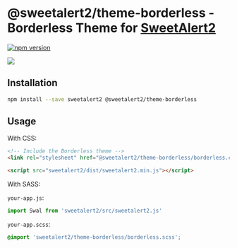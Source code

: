 # @sweetalert2/theme-borderless - Borderless Theme for [SweetAlert2](https://github.com/sweetalert2/sweetalert2)

[![npm version](https://img.shields.io/npm/v/@sweetalert2/theme-borderless.svg)](https://www.npmjs.com/package/@sweetalert2/theme-borderless)

![](https://sweetalert2.github.io/images/themes-borderless.png)

Installation
------------

```sh
npm install --save sweetalert2 @sweetalert2/theme-borderless
```

Usage
-----

With CSS:

```html
<!-- Include the Borderless theme -->
<link rel="stylesheet" href="@sweetalert2/theme-borderless/borderless.css">

<script src="sweetalert2/dist/sweetalert2.min.js"></script>
```

With SASS:

`your-app.js`:
```js
import Swal from 'sweetalert2/src/sweetalert2.js'
```

`your-app.scss`:
```scss
@import 'sweetalert2/theme-borderless/borderless.scss';
```
